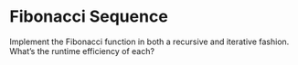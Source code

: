 # Fibonacci Sequence
 Implement the Fibonacci function in both a recursive and iterative fashion. What’s the runtime efficiency of each? 

